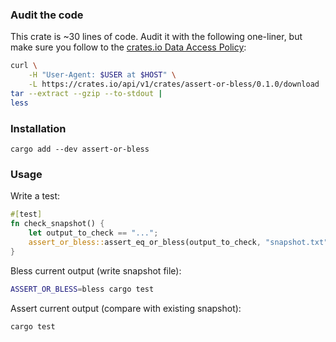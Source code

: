 ### Audit the code

This crate is ~30 lines of code. Audit it with the following one-liner, but make sure you follow to the [crates.io Data Access Policy](https://crates.io/data-access):

```sh
curl \
    -H "User-Agent: $USER at $HOST" \
    -L https://crates.io/api/v1/crates/assert-or-bless/0.1.0/download |
tar --extract --gzip --to-stdout |
less
```

### Installation

```
cargo add --dev assert-or-bless
```

### Usage

Write a test:

```rs
#[test]
fn check_snapshot() {
    let output_to_check == "...";
    assert_or_bless::assert_eq_or_bless(output_to_check, "snapshot.txt");
}
```

Bless current output (write snapshot file):

```sh
ASSERT_OR_BLESS=bless cargo test
```

Assert current output (compare with existing snapshot):

```sh
cargo test
```
